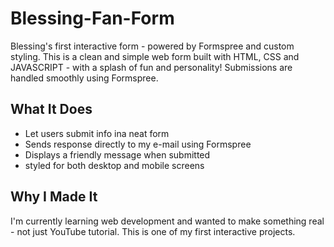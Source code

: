 # Blessing-Fan-Form
Blessing's first interactive form - powered by Formspree  and custom styling.
This is a clean and simple web form built with HTML, CSS and JAVASCRIPT - with a splash of fun and personality!
Submissions are handled smoothly using Formspree.
## What It Does
- Let users submit info ina neat form
- Sends response directly to my e-mail using Formspree
- Displays a friendly message when submitted
- styled for both desktop and mobile screens
## Why I Made It
I'm currently learning web development and wanted to make something real - not just YouTube tutorial. 
This is one of my first interactive projects.
